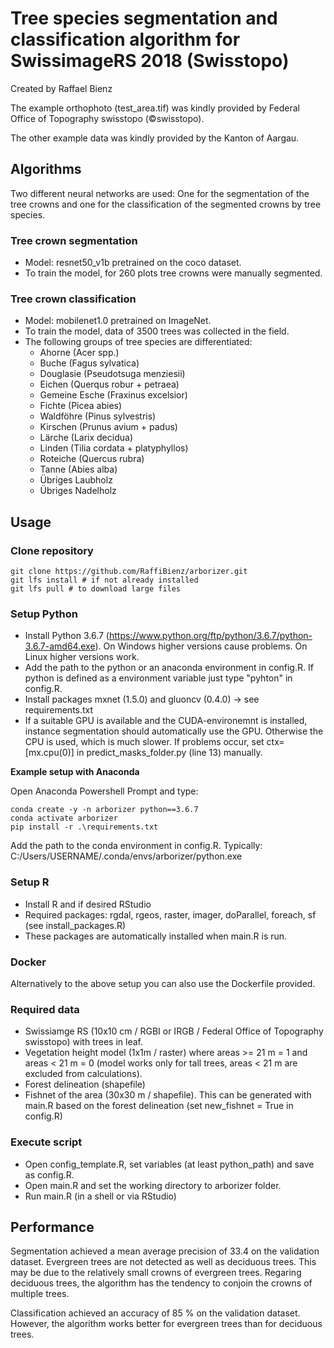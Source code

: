 # Tree species segmentation and classification algorithm for SwissimageRS 2018 (Swisstopo)
Created by Raffael Bienz

The example orthophoto (test_area.tif) was kindly provided by Federal Office of Topography swisstopo (©swisstopo).

The other example data was kindly provided by the Kanton of Aargau.

## Algorithms
Two different neural networks are used: One for the segmentation of the tree crowns and one for the classification of the segmented crowns by tree species.

### Tree crown segmentation
- Model: resnet50_v1b pretrained on the coco dataset. 
- To train the model, for 260 plots tree crowns were manually segmented.

### Tree crown classification
- Model: mobilenet1.0 pretrained on ImageNet.
- To train the model, data of 3500 trees was collected in the field.
- The following groups of tree species are differentiated:
    - Ahorne (Acer spp.)
    - Buche (Fagus sylvatica)
    - Douglasie (Pseudotsuga menziesii)
    - Eichen (Querqus robur + petraea)
    - Gemeine Esche (Fraxinus excelsior)
    - Fichte (Picea abies)
    - Waldföhre (Pinus sylvestris)
    - Kirschen (Prunus avium + padus)
    - Lärche (Larix decidua)
    - Linden (Tilia cordata + platyphyllos)
    - Roteiche (Quercus rubra)
    - Tanne (Abies alba)
    - Übriges Laubholz
    - Übriges Nadelholz

## Usage

### Clone repository
```
git clone https://github.com/RaffiBienz/arborizer.git
git lfs install # if not already installed
git lfs pull # to download large files
```

### Setup Python
- Install Python 3.6.7 (https://www.python.org/ftp/python/3.6.7/python-3.6.7-amd64.exe). On Windows higher versions cause problems. On Linux higher versions work.
- Add the path to the python or an anaconda environment in config.R. If python is defined as a environment variable just type "pyhton" in config.R.
- Install packages mxnet (1.5.0) and gluoncv (0.4.0) -> see requirements.txt
- If a suitable GPU is available and the CUDA-environemnt is installed, instance segmentation should automatically use the GPU. Otherwise the CPU is used, which is much slower. If problems occur, set ctx=[mx.cpu(0)] in predict_masks_folder.py (line 13) manually.

**Example setup with Anaconda**

Open Anaconda Powershell Prompt and type:
```
conda create -y -n arborizer python==3.6.7
conda activate arborizer
pip install -r .\requirements.txt
```
Add the path to the conda environment in config.R. Typically: C:/Users/USERNAME/.conda/envs/arborizer/python.exe

### Setup R
- Install R and if desired RStudio
- Required packages: rgdal, rgeos, raster, imager, doParallel, foreach, sf (see install_packages.R)
- These packages are automatically installed when main.R is run.

### Docker
Alternatively to the above setup you can also use the Dockerfile provided.

### Required data
- Swissiamge RS (10x10 cm / RGBI or IRGB / Federal Office of Topography swisstopo) with trees in leaf.
- Vegetation height model (1x1m / raster) where areas >= 21 m = 1 and areas < 21 m = 0 (model works only for tall trees, areas < 21 m are excluded from calculations).
- Forest delineation (shapefile)
- Fishnet of the area (30x30 m / shapefile). This can be generated with main.R based on the forest delineation (set new_fishnet = True in config.R)

### Execute script
- Open config_template.R, set variables (at least python_path) and save as config.R.
- Open main.R and set the working directory to arborizer folder.
- Run main.R (in a shell or via RStudio)

## Performance
Segmentation achieved a mean average precision of 33.4 on the validation dataset. Evergreen trees are not detected as well as deciduous trees. This may be due to the relatively small crowns of evergreen trees. Regaring deciduous trees, the algorithm has the tendency to conjoin the crowns of multiple trees.

Classification achieved an accuracy of 85 % on the validation dataset. However, the algorithm works better for evergreen trees than for deciduous trees.